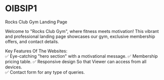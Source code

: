# OIBSIP1

Rocks Club Gym Landing Page  

Welcome to "Rocks Club Gym", where fitness meets motivation! This vibrant and professional landing page showcases our gym, exclusive membership offers, and contact details.  

Key Features Of The Websites:  
✅ Eye-catching "hero section" with a motivational message.
✅ Membership pricing table. 
✅ Responsive design So that Viewer can access from all devices.  
✅ Contact form for any type of  queries.  
